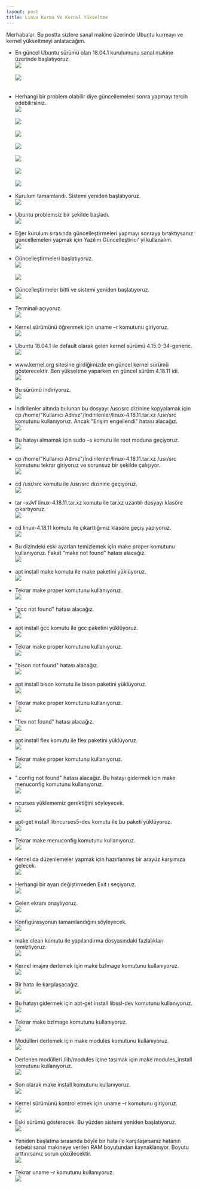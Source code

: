 ```yaml
---
layout: post
title: Linux Kurma Ve Kernel Yükseltme
---
```


<p>Merhabalar. Bu postta sizlere sanal makine üzerinde Ubuntu kurmayı ve kernel yükseltmeyi anlatacağım.</p>
<ul>
	<li>En güncel Ubuntu sürümü olan 18.04.1 kurulumunu sanal makine üzerinde başlatıyoruz.</li>
	<img src="https://raw.githubusercontent.com/KeremCanli/KeremCanli.github.io/master/images/LinuxSetupAndKernelUpgrade/1.JPG"/>
	<br/>
	<br/>
	<img src="https://raw.githubusercontent.com/KeremCanli/KeremCanli.github.io/master/images/LinuxSetupAndKernelUpgrade/2.JPG"/>
	<br/>
	<br/>
	<br/>
	<li>Herhangi bir problem olabilir diye güncellemeleri sonra yapmayı tercih edebilirsiniz.</li>
	<img src="https://raw.githubusercontent.com/KeremCanli/KeremCanli.github.io/master/images/LinuxSetupAndKernelUpgrade/3.JPG"/>
	<br/>
	<br/>
	<img src="https://raw.githubusercontent.com/KeremCanli/KeremCanli.github.io/master/images/LinuxSetupAndKernelUpgrade/4.JPG"/>
	<br/>
	<br/>
	<img src="https://raw.githubusercontent.com/KeremCanli/KeremCanli.github.io/master/images/LinuxSetupAndKernelUpgrade/5.JPG"/>
	<br/>
	<br/>
	<img src="https://raw.githubusercontent.com/KeremCanli/KeremCanli.github.io/master/images/LinuxSetupAndKernelUpgrade/6.JPG"/>
	<br/>
	<br/>
	<img src="https://raw.githubusercontent.com/KeremCanli/KeremCanli.github.io/master/images/LinuxSetupAndKernelUpgrade/7.JPG"/>
	<br/>
	<br/>
	<img src="https://raw.githubusercontent.com/KeremCanli/KeremCanli.github.io/master/images/LinuxSetupAndKernelUpgrade/8.JPG"/>
	<br/>
	<br/>
	<img src="https://raw.githubusercontent.com/KeremCanli/KeremCanli.github.io/master/images/LinuxSetupAndKernelUpgrade/9.JPG"/>
	<br/>
	<br/>
	<li>Kurulum tamamlandı. Sistemi yeniden başlatıyoruz.</li>
	<img src="https://raw.githubusercontent.com/KeremCanli/KeremCanli.github.io/master/images/LinuxSetupAndKernelUpgrade/10.JPG"/>
	<br/>
	<br/>
	<li>Ubuntu problemsiz bir şekilde başladı.</li>
	<img src="https://raw.githubusercontent.com/KeremCanli/KeremCanli.github.io/master/images/LinuxSetupAndKernelUpgrade/11.JPG"/>
	<br/>
	<br/>
	<li>Eğer kurulum sırasında güncelleştirmeleri yapmayı sonraya bıraktıysanız güncellemeleri yapmak için Yazılım Güncelleştirici’ yi kullanalım.</li>
	<img src="https://raw.githubusercontent.com/KeremCanli/KeremCanli.github.io/master/images/LinuxSetupAndKernelUpgrade/12.JPG"/>
	<br/>
	<br/>
	<li>Güncelleştirmeleri başlatıyoruz.</li>
	<img src="https://raw.githubusercontent.com/KeremCanli/KeremCanli.github.io/master/images/LinuxSetupAndKernelUpgrade/13.JPG"/>
	<br/>
	<br/>
	<img src="https://raw.githubusercontent.com/KeremCanli/KeremCanli.github.io/master/images/LinuxSetupAndKernelUpgrade/14.JPG"/>
	<br/>
	<br/>
	<li>Güncelleştirmeler bitti ve sistemi yeniden başlatıyoruz.</li>
	<img src="https://raw.githubusercontent.com/KeremCanli/KeremCanli.github.io/master/images/LinuxSetupAndKernelUpgrade/15.JPG"/>
	<br/>
	<br/>
	<li>Terminali açıyoruz.</li>
	<img src="https://raw.githubusercontent.com/KeremCanli/KeremCanli.github.io/master/images/LinuxSetupAndKernelUpgrade/16.JPG"/>
	<br/>
	<br/>
	<li>Kernel sürümünü öğrenmek için uname –r komutunu giriyoruz.</li>
	<img src="https://raw.githubusercontent.com/KeremCanli/KeremCanli.github.io/master/images/LinuxSetupAndKernelUpgrade/17.JPG"/>
	<br/>
	<br/>
	<li>Ubuntu 18.04.1 ile default olarak gelen kernel sürümü 4.15.0-34-generic.</li>
	<img src="https://raw.githubusercontent.com/KeremCanli/KeremCanli.github.io/master/images/LinuxSetupAndKernelUpgrade/18.JPG"/>
	<br/>
	<br/>
	<li>www.kernel.org sitesine girdiğimizde en güncel kernel sürümü gösterecektir. Ben yükseltme yaparken en güncel sürüm 4.18.11 idi.</li>
	<img src="https://raw.githubusercontent.com/KeremCanli/KeremCanli.github.io/master/images/LinuxSetupAndKernelUpgrade/19.JPG"/>
	<br/>
	<br/>
	<li>Bu sürümü indiriyoruz.</li>
	<img src="https://raw.githubusercontent.com/KeremCanli/KeremCanli.github.io/master/images/LinuxSetupAndKernelUpgrade/20.JPG"/>
	<br/>
	<br/>
	<li>İndirilenler altında bulunan bu dosyayı /usr/src dizinine kopyalamak için cp /home/"Kullanıcı Adınız"/İndirilenler/linux-4.18.11.tar.xz /usr/src komutunu kullanıyoruz. Ancak "Erişim engellendi" hatası alacağız.</li>
	<img src="https://raw.githubusercontent.com/KeremCanli/KeremCanli.github.io/master/images/LinuxSetupAndKernelUpgrade/21.JPG"/>
	<br/>
	<br/>
	<li>Bu hatayı almamak için sudo –s komutu ile root moduna geçiyoruz.</li>
	<img src="https://raw.githubusercontent.com/KeremCanli/KeremCanli.github.io/master/images/LinuxSetupAndKernelUpgrade/22.JPG"/>
	<br/>
	<br/>
	<li>cp /home/"Kullanıcı Adınız"/İndirilenler/linux-4.18.11.tar.xz /usr/src komutunu tekrar giriyoruz ve sorunsuz bir şekilde çalışıyor.</li>
	<img src="https://raw.githubusercontent.com/KeremCanli/KeremCanli.github.io/master/images/LinuxSetupAndKernelUpgrade/23.JPG"/>
	<br/>
	<br/>
	<li>cd /usr/src komutu ile /usr/src dizinine geçiyoruz.</li>
	<img src="https://raw.githubusercontent.com/KeremCanli/KeremCanli.github.io/master/images/LinuxSetupAndKernelUpgrade/24.JPG"/>
	<br/>
	<br/>
	<li>tar –xJvf linux-4.18.11.tar.xz komutu ile tar.xz uzantılı dosyayı klasöre çıkartıyoruz.</li>
	<img src="https://raw.githubusercontent.com/KeremCanli/KeremCanli.github.io/master/images/LinuxSetupAndKernelUpgrade/25.JPG"/>
	<br/>
	<br/>
	<li>cd linux-4.18.11 komutu ile çıkarttığımız klasöre geçiş yapıyoruz.</li>
	<img src="https://raw.githubusercontent.com/KeremCanli/KeremCanli.github.io/master/images/LinuxSetupAndKernelUpgrade/26.JPG"/>
	<br/>
	<br/>
	<li>Bu dizindeki eski ayarları temizlemek için make proper komutunu kullanıyoruz. Fakat "make not found" hatası alacağız.</li>
	<img src="https://raw.githubusercontent.com/KeremCanli/KeremCanli.github.io/master/images/LinuxSetupAndKernelUpgrade/27.JPG"/>
	<br/>
	<br/>
	<li>apt install make komutu ile make paketini yüklüyoruz.</li>
	<img src="https://raw.githubusercontent.com/KeremCanli/KeremCanli.github.io/master/images/LinuxSetupAndKernelUpgrade/28.JPG"/>
	<br/>
	<br/>
	<li>Tekrar make proper komutunu kullanıyoruz.</li>
	<img src="https://raw.githubusercontent.com/KeremCanli/KeremCanli.github.io/master/images/LinuxSetupAndKernelUpgrade/29.JPG"/>
	<br/>
	<br/>
	<li>"gcc not found" hatası alacağız.</li>
	<img src="https://raw.githubusercontent.com/KeremCanli/KeremCanli.github.io/master/images/LinuxSetupAndKernelUpgrade/30.JPG"/>
	<br/>
	<br/>
	<li>apt install gcc komutu ile gcc paketini yüklüyoruz.</li>
	<img src="https://raw.githubusercontent.com/KeremCanli/KeremCanli.github.io/master/images/LinuxSetupAndKernelUpgrade/31.JPG"/>
	<br/>
	<br/>
	<li>Tekrar make proper komutunu kullanıyoruz.</li>
	<img src="https://raw.githubusercontent.com/KeremCanli/KeremCanli.github.io/master/images/LinuxSetupAndKernelUpgrade/32.JPG"/>
	<br/>
	<br/>
	<li>"bison not found" hatası alacağız.</li>
	<img src="https://raw.githubusercontent.com/KeremCanli/KeremCanli.github.io/master/images/LinuxSetupAndKernelUpgrade/33.JPG"/>
	<br/>
	<br/>
	<li>apt install bison komutu ile bison paketini yüklüyoruz.</li>
	<img src="https://raw.githubusercontent.com/KeremCanli/KeremCanli.github.io/master/images/LinuxSetupAndKernelUpgrade/34.JPG"/>
	<br/>
	<br/>
	<li>Tekrar make proper komutunu kullanıyoruz.</li>
	<img src="https://raw.githubusercontent.com/KeremCanli/KeremCanli.github.io/master/images/LinuxSetupAndKernelUpgrade/35.JPG"/>
	<br/>
	<br/>
	<li>"flex not found" hatası alacağız.</li>
	<img src="https://raw.githubusercontent.com/KeremCanli/KeremCanli.github.io/master/images/LinuxSetupAndKernelUpgrade/36.JPG"/>
	<br/>
	<br/>
	<li>apt install flex komutu ile flex paketini yüklüyoruz.</li>
	<img src="https://raw.githubusercontent.com/KeremCanli/KeremCanli.github.io/master/images/LinuxSetupAndKernelUpgrade/37.JPG"/>
	<br/>
	<br/>
	<li>Tekrar make proper komutunu kullanıyoruz.</li>
	<img src="https://raw.githubusercontent.com/KeremCanli/KeremCanli.github.io/master/images/LinuxSetupAndKernelUpgrade/38.JPG"/>
	<br/>
	<br/>
	<li>".config not found" hatası alacağız. Bu hatayı gidermek için make menuconfig komutunu kullanıyoruz.</li>
	<img src="https://raw.githubusercontent.com/KeremCanli/KeremCanli.github.io/master/images/LinuxSetupAndKernelUpgrade/39.JPG"/>
	<br/>
	<br/>
	<li>ncurses yüklememiz gerektiğini söyleyecek.</li>
	<img src="https://raw.githubusercontent.com/KeremCanli/KeremCanli.github.io/master/images/LinuxSetupAndKernelUpgrade/40.JPG"/>
	<br/>
	<br/>
	<li>apt-get install libncurses5-dev komutu ile bu paketi yüklüyoruz.</li>
	<img src="https://raw.githubusercontent.com/KeremCanli/KeremCanli.github.io/master/images/LinuxSetupAndKernelUpgrade/41.JPG"/>
	<br/>
	<br/>
	<li>Tekrar make menuconfig komutunu kullanıyoruz.</li>
	<img src="https://raw.githubusercontent.com/KeremCanli/KeremCanli.github.io/master/images/LinuxSetupAndKernelUpgrade/42.JPG"/>
	<br/>
	<br/>
	<li>Kernel da düzenlemeler yapmak için hazırlanmış bir arayüz karşımıza gelecek.</li>
	<img src="https://raw.githubusercontent.com/KeremCanli/KeremCanli.github.io/master/images/LinuxSetupAndKernelUpgrade/43.JPG"/>
	<br/>
	<br/>
	<li>Herhangi bir ayarı değiştirmeden Exit ı seçiyoruz.</li>
 	<img src="https://raw.githubusercontent.com/KeremCanli/KeremCanli.github.io/master/images/LinuxSetupAndKernelUpgrade/44.JPG"/>
	<br/>
	<br/>
	<li>Gelen ekranı onaylıyoruz.</li>
	<img src="https://raw.githubusercontent.com/KeremCanli/KeremCanli.github.io/master/images/LinuxSetupAndKernelUpgrade/45.JPG"/>
	<br/>
	<br/>
	<li>Konfigürasyonun tamamlandığını söyleyecek.</li>
	<img src="https://raw.githubusercontent.com/KeremCanli/KeremCanli.github.io/master/images/LinuxSetupAndKernelUpgrade/46.JPG"/>
	<br/>
	<br/>
	<li>make clean komutu ile yapılandırma dosyasındaki fazlalıkları temizliyoruz.</li>
	<img src="https://raw.githubusercontent.com/KeremCanli/KeremCanli.github.io/master/images/LinuxSetupAndKernelUpgrade/47.JPG"/>
	<br/>
	<br/>
	<li>Kernel imajını derlemek için make bzImage komutunu kullanıyoruz.</li>
	<img src="https://raw.githubusercontent.com/KeremCanli/KeremCanli.github.io/master/images/LinuxSetupAndKernelUpgrade/48.JPG"/>
	<br/>
	<br/>
	<li>Bir hata ile karşılaşacağız.</li>
	<img src="https://raw.githubusercontent.com/KeremCanli/KeremCanli.github.io/master/images/LinuxSetupAndKernelUpgrade/49.JPG"/>
	<br/>
	<br/>
	<li>Bu hatayı gidermek için apt-get install libssl-dev komutunu kullanıyoruz.</li>
	<img src="https://raw.githubusercontent.com/KeremCanli/KeremCanli.github.io/master/images/LinuxSetupAndKernelUpgrade/50.JPG"/>
	<br/>
	<br/>
	<li>Tekrar make bzImage komutunu kullanıyoruz.</li>
	<img src="https://raw.githubusercontent.com/KeremCanli/KeremCanli.github.io/master/images/LinuxSetupAndKernelUpgrade/51.JPG"/>
	<br/>
	<br/>
	<li>Modülleri derlemek için make modules komutunu kullanıyoruz.</li>
	<img src="https://raw.githubusercontent.com/KeremCanli/KeremCanli.github.io/master/images/LinuxSetupAndKernelUpgrade/52.JPG"/>
	<br/>
	<br/>
	<li>Derlenen modülleri /lib/modules içine taşımak için make modules_install komutunu kullanıyoruz.</li>
	<img src="https://raw.githubusercontent.com/KeremCanli/KeremCanli.github.io/master/images/LinuxSetupAndKernelUpgrade/53.JPG"/>
	<br/>
	<br/>
	<li>Son olarak make install komutunu kullanıyoruz.</li>
	<img src="https://raw.githubusercontent.com/KeremCanli/KeremCanli.github.io/master/images/LinuxSetupAndKernelUpgrade/54.JPG"/>
	<br/>
	<br/>
	<li>Kernel sürümünü kontrol etmek için uname –r komutunu giriyoruz.</li>
	<img src="https://raw.githubusercontent.com/KeremCanli/KeremCanli.github.io/master/images/LinuxSetupAndKernelUpgrade/55.JPG"/>
	<br/>
	<br/>
	<li>Eski sürümü gösterecek. Bu yüzden sistemi yeniden başlatıyoruz.</li>
	<img src="https://raw.githubusercontent.com/KeremCanli/KeremCanli.github.io/master/images/LinuxSetupAndKernelUpgrade/56.JPG"/>
	<br/>
	<br/>
	<li>Yeniden başlatma sırasında böyle bir hata ile karşılaşırsanız hatanın sebebi sanal makineye verilen RAM boyutundan kaynaklanıyor. Boyutu arttırırsanız sorun çözülecektir.</li>
	<img src="https://raw.githubusercontent.com/KeremCanli/KeremCanli.github.io/master/images/LinuxSetupAndKernelUpgrade/57.JPG"/>
	<br/>
	<br/>
	<li>Tekrar uname –r komutunu kullanıyoruz.</li>
	<img src="https://raw.githubusercontent.com/KeremCanli/KeremCanli.github.io/master/images/LinuxSetupAndKernelUpgrade/58.JPG"/>
	<br/>
	<br/>
</ul>
